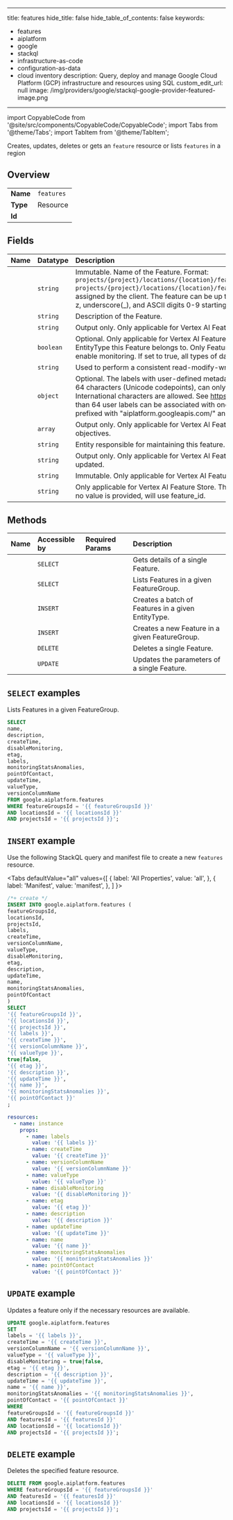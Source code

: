 
---
title: features
hide_title: false
hide_table_of_contents: false
keywords:
  - features
  - aiplatform
  - google
  - stackql
  - infrastructure-as-code
  - configuration-as-data
  - cloud inventory
description: Query, deploy and manage Google Cloud Platform (GCP) infrastructure and resources using SQL
custom_edit_url: null
image: /img/providers/google/stackql-google-provider-featured-image.png
---

import CopyableCode from '@site/src/components/CopyableCode/CopyableCode';
import Tabs from '@theme/Tabs';
import TabItem from '@theme/TabItem';

Creates, updates, deletes or gets an <code>feature</code> resource or lists <code>features</code> in a region

## Overview
<table><tbody>
<tr><td><b>Name</b></td><td><code>features</code></td></tr>
<tr><td><b>Type</b></td><td>Resource</td></tr>
<tr><td><b>Id</b></td><td><CopyableCode code="google.aiplatform.features" /></td></tr>
</tbody></table>

## Fields
| Name | Datatype | Description |
|:-----|:---------|:------------|
| <CopyableCode code="name" /> | `string` | Immutable. Name of the Feature. Format: `projects/{project}/locations/{location}/featurestores/{featurestore}/entityTypes/{entity_type}/features/{feature}` `projects/{project}/locations/{location}/featureGroups/{feature_group}/features/{feature}` The last part feature is assigned by the client. The feature can be up to 64 characters long and can consist only of ASCII Latin letters A-Z and a-z, underscore(_), and ASCII digits 0-9 starting with a letter. The value will be unique given an entity type. |
| <CopyableCode code="description" /> | `string` | Description of the Feature. |
| <CopyableCode code="createTime" /> | `string` | Output only. Only applicable for Vertex AI Feature Store (Legacy). Timestamp when this EntityType was created. |
| <CopyableCode code="disableMonitoring" /> | `boolean` | Optional. Only applicable for Vertex AI Feature Store (Legacy). If not set, use the monitoring_config defined for the EntityType this Feature belongs to. Only Features with type (Feature.ValueType) BOOL, STRING, DOUBLE or INT64 can enable monitoring. If set to true, all types of data monitoring are disabled despite the config on EntityType. |
| <CopyableCode code="etag" /> | `string` | Used to perform a consistent read-modify-write updates. If not set, a blind "overwrite" update happens. |
| <CopyableCode code="labels" /> | `object` | Optional. The labels with user-defined metadata to organize your Features. Label keys and values can be no longer than 64 characters (Unicode codepoints), can only contain lowercase letters, numeric characters, underscores and dashes. International characters are allowed. See https://goo.gl/xmQnxf for more information on and examples of labels. No more than 64 user labels can be associated with one Feature (System labels are excluded)." System reserved label keys are prefixed with "aiplatform.googleapis.com/" and are immutable. |
| <CopyableCode code="monitoringStatsAnomalies" /> | `array` | Output only. Only applicable for Vertex AI Feature Store (Legacy). The list of historical stats and anomalies with specified objectives. |
| <CopyableCode code="pointOfContact" /> | `string` | Entity responsible for maintaining this feature. Can be comma separated list of email addresses or URIs. |
| <CopyableCode code="updateTime" /> | `string` | Output only. Only applicable for Vertex AI Feature Store (Legacy). Timestamp when this EntityType was most recently updated. |
| <CopyableCode code="valueType" /> | `string` | Immutable. Only applicable for Vertex AI Feature Store (Legacy). Type of Feature value. |
| <CopyableCode code="versionColumnName" /> | `string` | Only applicable for Vertex AI Feature Store. The name of the BigQuery Table/View column hosting data for this version. If no value is provided, will use feature_id. |

## Methods
| Name | Accessible by | Required Params | Description |
|:-----|:--------------|:----------------|:------------|
| <CopyableCode code="get" /> | `SELECT` | <CopyableCode code="featureGroupsId, featuresId, locationsId, projectsId" /> | Gets details of a single Feature. |
| <CopyableCode code="list" /> | `SELECT` | <CopyableCode code="featureGroupsId, locationsId, projectsId" /> | Lists Features in a given FeatureGroup. |
| <CopyableCode code="batch_create" /> | `INSERT` | <CopyableCode code="entityTypesId, featurestoresId, locationsId, projectsId" /> | Creates a batch of Features in a given EntityType. |
| <CopyableCode code="create" /> | `INSERT` | <CopyableCode code="featureGroupsId, locationsId, projectsId" /> | Creates a new Feature in a given FeatureGroup. |
| <CopyableCode code="delete" /> | `DELETE` | <CopyableCode code="featureGroupsId, featuresId, locationsId, projectsId" /> | Deletes a single Feature. |
| <CopyableCode code="patch" /> | `UPDATE` | <CopyableCode code="featureGroupsId, featuresId, locationsId, projectsId" /> | Updates the parameters of a single Feature. |

## `SELECT` examples

Lists Features in a given FeatureGroup.

```sql
SELECT
name,
description,
createTime,
disableMonitoring,
etag,
labels,
monitoringStatsAnomalies,
pointOfContact,
updateTime,
valueType,
versionColumnName
FROM google.aiplatform.features
WHERE featureGroupsId = '{{ featureGroupsId }}'
AND locationsId = '{{ locationsId }}'
AND projectsId = '{{ projectsId }}'; 
```

## `INSERT` example

Use the following StackQL query and manifest file to create a new <code>features</code> resource.

<Tabs
    defaultValue="all"
    values={[
        { label: 'All Properties', value: 'all', },
        { label: 'Manifest', value: 'manifest', },
    ]
}>
<TabItem value="all">

```sql
/*+ create */
INSERT INTO google.aiplatform.features (
featureGroupsId,
locationsId,
projectsId,
labels,
createTime,
versionColumnName,
valueType,
disableMonitoring,
etag,
description,
updateTime,
name,
monitoringStatsAnomalies,
pointOfContact
)
SELECT 
'{{ featureGroupsId }}',
'{{ locationsId }}',
'{{ projectsId }}',
'{{ labels }}',
'{{ createTime }}',
'{{ versionColumnName }}',
'{{ valueType }}',
true|false,
'{{ etag }}',
'{{ description }}',
'{{ updateTime }}',
'{{ name }}',
'{{ monitoringStatsAnomalies }}',
'{{ pointOfContact }}'
;
```
</TabItem>
<TabItem value="manifest">

```yaml
resources:
  - name: instance
    props:
      - name: labels
        value: '{{ labels }}'
      - name: createTime
        value: '{{ createTime }}'
      - name: versionColumnName
        value: '{{ versionColumnName }}'
      - name: valueType
        value: '{{ valueType }}'
      - name: disableMonitoring
        value: '{{ disableMonitoring }}'
      - name: etag
        value: '{{ etag }}'
      - name: description
        value: '{{ description }}'
      - name: updateTime
        value: '{{ updateTime }}'
      - name: name
        value: '{{ name }}'
      - name: monitoringStatsAnomalies
        value: '{{ monitoringStatsAnomalies }}'
      - name: pointOfContact
        value: '{{ pointOfContact }}'

```
</TabItem>
</Tabs>

## `UPDATE` example

Updates a feature only if the necessary resources are available.

```sql
UPDATE google.aiplatform.features
SET 
labels = '{{ labels }}',
createTime = '{{ createTime }}',
versionColumnName = '{{ versionColumnName }}',
valueType = '{{ valueType }}',
disableMonitoring = true|false,
etag = '{{ etag }}',
description = '{{ description }}',
updateTime = '{{ updateTime }}',
name = '{{ name }}',
monitoringStatsAnomalies = '{{ monitoringStatsAnomalies }}',
pointOfContact = '{{ pointOfContact }}'
WHERE 
featureGroupsId = '{{ featureGroupsId }}'
AND featuresId = '{{ featuresId }}'
AND locationsId = '{{ locationsId }}'
AND projectsId = '{{ projectsId }}';
```

## `DELETE` example

Deletes the specified feature resource.

```sql
DELETE FROM google.aiplatform.features
WHERE featureGroupsId = '{{ featureGroupsId }}'
AND featuresId = '{{ featuresId }}'
AND locationsId = '{{ locationsId }}'
AND projectsId = '{{ projectsId }}';
```
